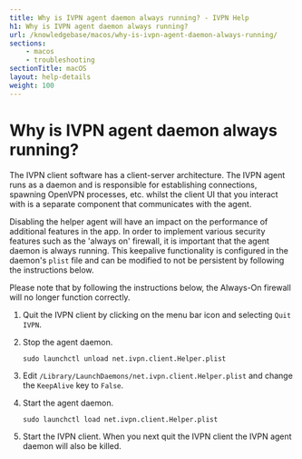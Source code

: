 ```yaml
---
title: Why is IVPN agent daemon always running? - IVPN Help
h1: Why is IVPN agent daemon always running?
url: /knowledgebase/macos/why-is-ivpn-agent-daemon-always-running/
sections:
    - macos
    - troubleshooting
sectionTitle: macOS
layout: help-details
weight: 100
---
```

# Why is IVPN agent daemon always running?

The IVPN client software has a client-server architecture. The IVPN agent runs as a daemon and is responsible for establishing connections, spawning OpenVPN processes, etc. whilst the client UI that you interact with is a separate component that communicates with the agent.

Disabling the helper agent will have an impact on the performance of additional features in the app. In order to implement various security features such as the 'always on' firewall, it is important that the agent daemon is always running. This keepalive functionality is configured in the daemon's `plist` file and can be modified to not be persistent by following the instructions below.

<div markdown="1" class="notice notice--warning">
Please note that by following the instructions below, the Always-On firewall will no longer function correctly.
</div>

1.  Quit the IVPN client by clicking on the menu bar icon and selecting `Quit IVPN`.

2.  Stop the agent daemon.

    ```
    sudo launchctl unload net.ivpn.client.Helper.plist
    ```

3.  Edit `/Library/LaunchDaemons/net.ivpn.client.Helper.plist` and change the `KeepAlive` key to `False`.

4.  Start the agent daemon.

    ```
    sudo launchctl load net.ivpn.client.Helper.plist
    ```

5.  Start the IVPN client. When you next quit the IVPN client the IVPN agent daemon will also be killed.
